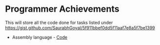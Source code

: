 # Programmer Achievements
This will store all the code done for tasks listed under https://gist.github.com/SaurabhGoyal/5f911bbef0dd5f11aaf7e8a5f7be1399
- Assembly language - [Code](assembly/)
